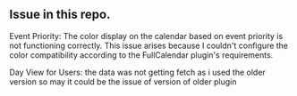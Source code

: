 ## Issue in this repo.

Event Priority: The color display on the calendar based on event priority is not functioning correctly. This issue arises because I couldn't configure the color compatibility according to the FullCalendar plugin's requirements.

Day View for Users: the data was not getting fetch as i used the older version so may it could be the issue of version of older plugin
